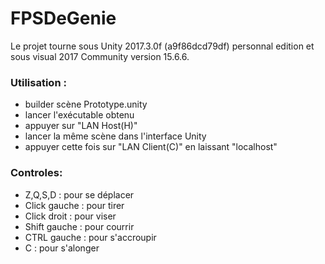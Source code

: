 # FPSDeGenie

Le projet tourne sous Unity 2017.3.0f (a9f86dcd79df) personnal edition et sous visual 2017 Community version 15.6.6.

### Utilisation :
- builder scène Prototype.unity
- lancer l'exécutable obtenu
- appuyer sur "LAN Host(H)"
- lancer la même scène dans l'interface Unity
- appuyer cette fois sur "LAN Client(C)" en laissant "localhost"

### Controles:
- Z,Q,S,D : pour se déplacer
- Click gauche : pour tirer
- Click droit  : pour viser
- Shift gauche : pour courrir
- CTRL gauche : pour s'accroupir
- C : pour s'alonger
